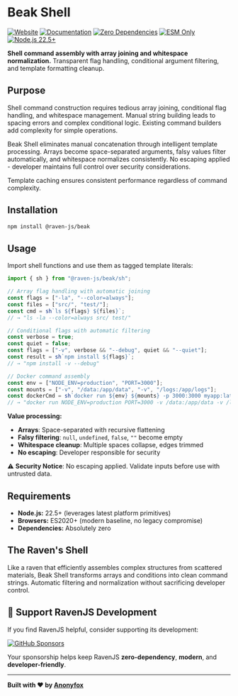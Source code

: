 # Beak Shell

[![Website](https://img.shields.io/badge/ravenjs.dev-000000?style=flat&logo=firefox&logoColor=white)](https://ravenjs.dev)
[![Documentation](https://img.shields.io/badge/docs-ravenjs.dev%2Fbeak-blue.svg)](https://docs.ravenjs.dev/beak)
[![Zero Dependencies](https://img.shields.io/badge/Zero-Dependencies-brightgreen.svg)](https://github.com/Anonyfox/ravenjs)
[![ESM Only](https://img.shields.io/badge/ESM-Only-purple.svg)](https://nodejs.org/api/esm.html)
[![Node.js 22.5+](https://img.shields.io/badge/Node.js-22.5+-green.svg)](https://nodejs.org/)

**Shell command assembly with array joining and whitespace normalization.** Transparent flag handling, conditional argument filtering, and template formatting cleanup.

## Purpose

Shell command construction requires tedious array joining, conditional flag handling, and whitespace management. Manual string building leads to spacing errors and complex conditional logic. Existing command builders add complexity for simple operations.

Beak Shell eliminates manual concatenation through intelligent template processing. Arrays become space-separated arguments, falsy values filter automatically, and whitespace normalizes consistently. No escaping applied - developer maintains full control over security considerations.

Template caching ensures consistent performance regardless of command complexity.

## Installation

```bash
npm install @raven-js/beak
```

## Usage

Import shell functions and use them as tagged template literals:

```javascript
import { sh } from "@raven-js/beak/sh";

// Array flag handling with automatic joining
const flags = ["-la", "--color=always"];
const files = ["src/", "test/"];
const cmd = sh`ls ${flags} ${files}`;
// → "ls -la --color=always src/ test/"

// Conditional flags with automatic filtering
const verbose = true;
const quiet = false;
const flags = ["-v", verbose && "--debug", quiet && "--quiet"];
const result = sh`npm install ${flags}`;
// → "npm install -v --debug"

// Docker command assembly
const env = ["NODE_ENV=production", "PORT=3000"];
const mounts = ["-v", "/data:/app/data", "-v", "/logs:/app/logs"];
const dockerCmd = sh`docker run ${env} ${mounts} -p 3000:3000 myapp:latest`;
// → "docker run NODE_ENV=production PORT=3000 -v /data:/app/data -v /logs:/app/logs -p 3000:3000 myapp:latest"
```

**Value processing:**

- **Arrays**: Space-separated with recursive flattening
- **Falsy filtering**: `null`, `undefined`, `false`, `""` become empty
- **Whitespace cleanup**: Multiple spaces collapse, edges trimmed
- **No escaping**: Developer responsible for security

⚠️ **Security Notice**: No escaping applied. Validate inputs before use with untrusted data.

## Requirements

- **Node.js:** 22.5+ (leverages latest platform primitives)
- **Browsers:** ES2020+ (modern baseline, no legacy compromise)
- **Dependencies:** Absolutely zero

## The Raven's Shell

Like a raven that efficiently assembles complex structures from scattered materials, Beak Shell transforms arrays and conditions into clean command strings. Automatic filtering and normalization without sacrificing developer control.

## 🦅 Support RavenJS Development

If you find RavenJS helpful, consider supporting its development:

[![GitHub Sponsors](https://img.shields.io/badge/Sponsor%20on%20GitHub-%23EA4AAA?style=for-the-badge&logo=github&logoColor=white)](https://github.com/sponsors/Anonyfox)

Your sponsorship helps keep RavenJS **zero-dependency**, **modern**, and **developer-friendly**.

---

**Built with ❤️ by [Anonyfox](https://anonyfox.com)**
